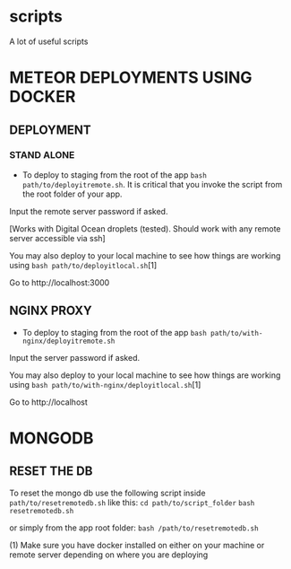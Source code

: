 # scripts
A lot of useful scripts

# METEOR DEPLOYMENTS USING DOCKER
## DEPLOYMENT

### STAND ALONE
* To deploy to staging from the root of the app `bash path/to/deployitremote.sh`. It is critical that you invoke the script from the root folder of your app.

Input the remote server password if asked.

[Works with Digital Ocean droplets (tested). Should work with any remote server accessible via ssh]

You may also deploy to your local machine to see how things are working using `bash path/to/deployitlocal.sh`[1]

Go to http://localhost:3000

## NGINX PROXY
* To deploy to staging from the root of the app `bash path/to/with-nginx/deployitremote.sh`

Input the server password if asked.

You may also deploy to your local machine to see how things are working using `bash path/to/with-nginx/deployitlocal.sh`[1]

Go to http://localhost


# MONGODB

## RESET THE DB
To reset the mongo db use the following script inside `path/to/resetremotedb.sh` like this:
`cd path/to/script_folder`
`bash resetremotedb.sh`

or simply from the app root folder:
`bash /path/to/resetremotedb.sh`

(1) Make sure you have docker installed on either on your machine or remote server depending on where you are deploying

